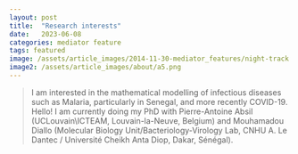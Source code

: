 ```yaml
---
layout: post
title:  "Research interests"
date:   2023-06-08 
categories: mediator feature
tags: featured
image: /assets/article_images/2014-11-30-mediator_features/night-track.JPG
image2: /assets/article_images/about/a5.png
---
```




>I am interested in the mathematical modelling of infectious diseases such as Malaria, particularly in Senegal, and more recently COVID-19.
>Hello! I am currently doing my PhD with Pierre-Antoine Absil (UCLouvain\ICTEAM, Louvain-la-Neuve, Belgium) and Mouhamadou Diallo (Molecular Biology Unit/Bacteriology-Virology Lab, CNHU A. Le Dantec / Université Cheikh Anta Diop, Dakar, Sénégal).


